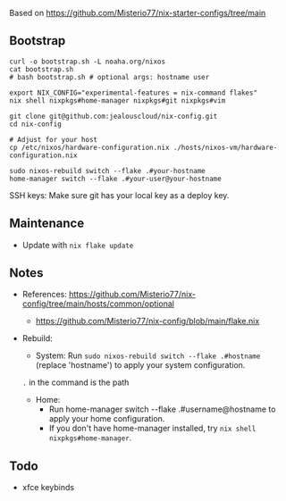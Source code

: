 Based on https://github.com/Misterio77/nix-starter-configs/tree/main

## Bootstrap
```
curl -o bootstrap.sh -L noaha.org/nixos 
cat bootstrap.sh
# bash bootstrap.sh # optional args: hostname user
```


```
export NIX_CONFIG="experimental-features = nix-command flakes"
nix shell nixpkgs#home-manager nixpkgs#git nixpkgs#vim

git clone git@github.com:jealouscloud/nix-config.git
cd nix-config

# Adjust for your host
cp /etc/nixos/hardware-configuration.nix ./hosts/nixos-vm/hardware-configuration.nix

sudo nixos-rebuild switch --flake .#your-hostname
home-manager switch --flake .#your-user@your-hostname
```

SSH keys: Make sure git has your local key as a deploy key.

## Maintenance
* Update with `nix flake update`
## Notes
* References: https://github.com/Misterio77/nix-config/tree/main/hosts/common/optional
    * https://github.com/Misterio77/nix-config/blob/main/flake.nix 
* Rebuild:

    * System: 
    Run `sudo nixos-rebuild switch --flake .#hostname` (replace 'hostname') to apply your system configuration.

    `.` in the command is the path

    * Home:
      * Run home-manager switch --flake .#username@hostname to apply your home configuration.
      * If you don't have home-manager installed, try `nix shell nixpkgs#home-manager`.

## Todo
* xfce keybinds